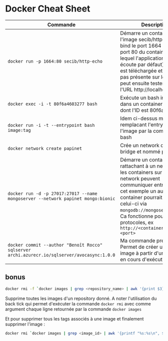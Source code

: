 # Docker Cheat Sheet

Commande | Description
--- | ---
`docker run -p 1664:80 secib/http-echo` | Démarre un container avec l'image secib/http-echo et bind le port 1664 local sur le port 80 du container (port sur lequel l'application http-echo écoute par défaut). L'image est téléchargée et installée si pas présente sur le poste. On peut ensuite tester l'appli via l'URL http://localhost:1664
`docker exec -i -t 80f6a4603277 bash` | Exécute un bash interactif dans un container existant dont l'ID est 80f6a4603277
`docker run -i -t --entrypoint bash image:tag` | Idem ci-dessus mais en remplacant l'entry point de l'image par la commande bash
`docker network create papinet` | Crée un network de type bridge et nommé papinet
`docker run -d -p 27017:27017 --name mongoserver --network papinet mongo:bionic` | Démarre un container en le rattachant à un network. Tous les containers sur le même network peuvent communiquer entre eux, dans cet exemple un autre container pourrait accéder à celui-ci via `mongodb://mongoserver:27017`. Ca fonctionne pour tous les protocoles, ex `http://<containername>:<port>`
`docker commit --author "Benoît Rocco" sqlserver archi.azurecr.io/sqlserver/avocasync:1.0.0` | Ma commande préférée :) Permet de créer une nouvelle image à partir d'un container en cours d'exécution

## bonus

```bash
docker rmi -f `docker images | grep <repository_name> | awk '{print $3}'`
```

Supprime toutes les images d'un repository donné. A noter l'utilisation du back tick qui permet d'exécuter la commande `docker rmi` avec comme argument chaque ligne retournée par la commande `docker images`

Et pour supprimer tous les tags associés à une image et finalement supprimer l'image :

```bash
docker rmi `docker images | grep <image_id> | awk '{printf "%s:%s\n", $1, $2}'`
```

